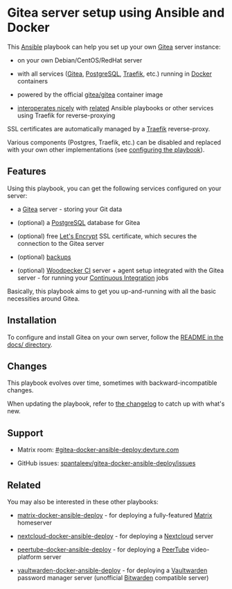 # Gitea server setup using Ansible and Docker

This [Ansible](https://www.ansible.com/) playbook can help you set up your own [Gitea](https://gitea.io/) server instance:

- on your own Debian/CentOS/RedHat server

- with all services ([Gitea](https://gitea.io/), [PostgreSQL](https://www.postgresql.org/), [Traefik](https://traefik.io), etc.) running in [Docker](https://www.docker.com/) containers

- powered by the official [gitea/gitea](https://hub.docker.com/r/gitea/gitea) container image

- [interoperates nicely](docs/configuring-playbook-interoperability.md) with [related](#related) Ansible playbooks or other services using Traefik for reverse-proxying

SSL certificates are automatically managed by a [Traefik](https://traefik.io) reverse-proxy.

Various components (Postgres, Traefik, etc.) can be disabled and replaced with your own other implementations (see [configuring the playbook](docs/configuring-playbook.md)).


## Features

Using this playbook, you can get the following services configured on your server:

- a [Gitea](https://gitea.io/) server - storing your Git data

- (optional) a [PostgreSQL](https://www.postgresql.org/) database for Gitea

- (optional) free [Let's Encrypt](https://letsencrypt.org/) SSL certificate, which secures the connection to the Gitea server

- (optional) [backups](docs/configuring-playbook-backups.md)

- (optional) [Woodpecker CI](https://woodpecker-ci.org/) server + agent setup integrated with the Gitea server - for running your [Continuous Integration](https://en.wikipedia.org/wiki/Continuous_integration) jobs

Basically, this playbook aims to get you up-and-running with all the basic necessities around Gitea.


## Installation

To configure and install Gitea on your own server, follow the [README in the docs/ directory](docs/README.md).


## Changes

This playbook evolves over time, sometimes with backward-incompatible changes.

When updating the playbook, refer to [the changelog](CHANGELOG.md) to catch up with what's new.


## Support

- Matrix room: [#gitea-docker-ansible-deploy:devture.com](https://matrix.to/#/#gitea-docker-ansible-deploy:devture.com)

- GitHub issues: [spantaleev/gitea-docker-ansible-deploy/issues](https://github.com/spantaleev/gitea-docker-ansible-deploy/issues)


## Related

You may also be interested in these other playbooks:

- [matrix-docker-ansible-deploy](https://github.com/spantaleev/matrix-docker-ansible-deploy) - for deploying a fully-featured [Matrix](https://matrix.org) homeserver

- [nextcloud-docker-ansible-deploy](https://github.com/spantaleev/nextcloud-docker-ansible-deploy) - for deploying a [Nextcloud](https://nextcloud.com/) server

- [peertube-docker-ansible-deploy](https://github.com/spantaleev/peertube-docker-ansible-deploy) - for deploying a [PeerTube](https://joinpeertube.org/) video-platform server

- [vaultwarden-docker-ansible-deploy](https://github.com/spantaleev/vaultwarden-docker-ansible-deploy) - for deploying a [Vaultwarden](https://github.com/dani-garcia/vaultwarden) password manager server (unofficial [Bitwarden](https://bitwarden.com/) compatible server)
